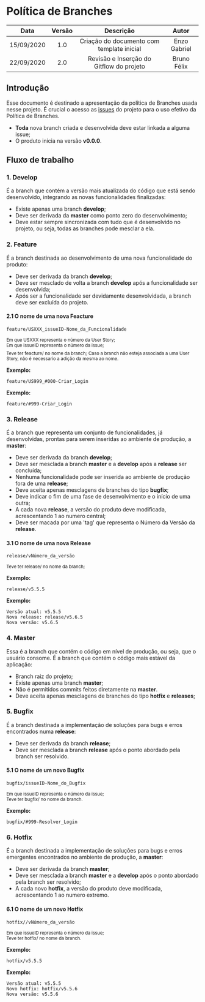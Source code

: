 # Política de Branches

| Data       | Versão | Descrição            | Autor             |
|:----------:|:------:|:--------------------:|:-----------------:|
| 15/09/2020 | 1.0 | Criação do documento com template inicial              | Enzo Gabriel |
| 22/09/2020 | 2.0 | Revisão e Inserção do Gitflow do projeto               | Bruno Félix |


## Introdução
Esse documento é destinado a apresentação da política de Branches usada nesse projeto. É crucial o acesso as [issues](https://github.com/fga-eps-mds/2020.1-Vamos_Cuidar-Usuario/issues) do projeto para o uso efetivo da Política de Branches.

- **Toda** nova branch criada e desenvolvida deve estar linkada a alguma issue;
- O produto inicia na versão **v0.0.0**.


## Fluxo de trabalho

### 1. Develop
É a branch que contém a versão mais atualizada do código que está sendo desenvolvido, integrando as novas funcionalidades finalizadas:
- Existe apenas uma branch **develop**;
- Deve ser derivada da **master** como ponto zero do desenvolvimento;
- Deve estar sempre sincronizada com tudo que é desenvolvido no projeto, ou seja, todas as branches pode mesclar a ela.


### 2. Feature
É a branch destinada ao desenvolvimento de uma nova funcionalidade do produto: 
- Deve ser derivada da branch **develop**;
- Deve ser mesclado de volta a branch **develop** após a funcionalidade ser desenvolvida;
- Após ser a funcionalidade ser devidamente desenvolvidada, a branch deve ser excluída do projeto.

#### 2.1 O nome de uma nova Feacture
```
feature/USXXX_issueID-Nome_da_Funcionalidade
```
<sub>Em que USXXX representa o número da User Story;</sub><br>
<sub>Em que issueID representa o número da issue;</sub><br>
<sub>Teve ter feacture/ no nome da branch;</sub>
<sub>Caso a branch não esteja associada a uma User Story, não é necessario a adição da mesma ao nome.</sub>

<b>Exemplo:</b>
```
feature/US999_#000-Criar_Login
```

<b>Exemplo:</b>
```
feature/#999-Criar_Login
```


### 3. Release
É a branch que representa um conjunto de funcionalidades, já desenvolvidas, prontas para serem inseridas ao ambiente de produção, a **master**:
- Deve ser derivada da branch **develop**;
- Deve ser mesclada a branch **master** e a **develop** após a **release** ser concluída;
- Nenhuma funcionalidade pode ser inserida ao ambiente de produção fora de uma **release**;
- Deve aceita apenas mesclagens de branches do tipo **bugfix**;
- Deve indicar o fim de uma fase de desenvolvimento e o início de uma outra;
- A cada nova **release**, a versão do produto deve modificada, acrescentando 1 ao numero central;
- Deve ser macada por uma 'tag' que representa o Número da Versão da **release**.

#### 3.1 O nome de uma nova Release
```
release/vNúmero_da_versão
```
<sub> Teve ter release/ no nome da branch;</sub>

<b>Exemplo:</b>
```
release/v5.5.5
```

<b>Exemplo:</b>
```
Versão atual: v5.5.5
Nova release: release/v5.6.5
Nova versão: v5.6.5
```


### 4. Master
Essa é a branch que contém o código em nível de produção, ou seja, que o usuário consome. É a branch que contém o código mais estável da aplicação:
- Branch raiz do projeto;
- Existe apenas uma branch **master**;
- Não é permitidos commits feitos diretamente na **master**.
- Deve aceita apenas mesclagens de branches do tipo **hotfix** e **releases**;


### 5. Bugfix
É a branch destinada a implementação de soluções para bugs e erros encontrados numa **release**:
- Deve ser derivada da branch **release**;
- Deve ser mesclada a branch **release** após o ponto abordado pela branch ser resolvido.

#### 5.1 O nome de um novo Bugfix
```
bugfix/issueID-Nome_do_Bugfix
```
<sub>Em que issueID representa o número da issue;</sub><br>
<sub>Teve ter bugfix/ no nome da branch.</sub>

<b>Exemplo:</b>
```
bugfix/#999-Resolver_Login
```


### 6. Hotfix
É a branch destinada a implementação de soluções para bugs e erros emergentes encontrados no ambiente de produção, a **master**:
- Deve ser derivada da branch **master**;
- Deve ser mesclada a branch **master** e a **develop** após o ponto abordado pela branch ser resolvido;
- A cada novo **hotfix**, a versão do produto deve modificada, acrescentando 1 ao numero extremo.

#### 6.1 O nome de um novo Hotfix
```
hotfix//vNúmero_da_versão
```
<sub>Em que issueID representa o número da issue;</sub><br>
<sub>Teve ter hotfix/ no nome da branch.</sub>

<b>Exemplo:</b>
```
hotfix/v5.5.5
```

<b>Exemplo:</b>
```
Versão atual: v5.5.5
Novo hotfix: hotfix/v5.5.6
Nova versão: v5.5.6
```